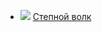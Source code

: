 * ![](/books/literature_classics/Герман%20Гессе/Степной%20волк.jpg) [Степной волк](/books/literature_classics/Герман%20Гессе/Степной%20волк)